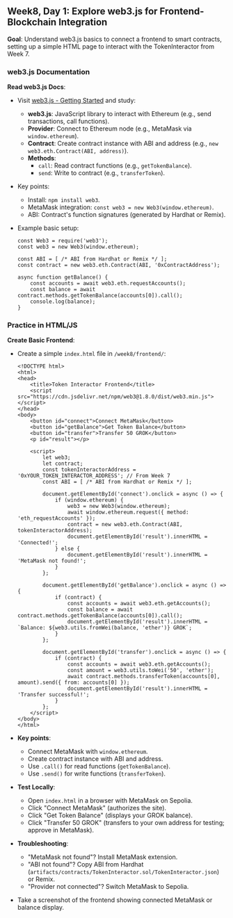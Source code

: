 ## Week8, Day 1: Explore web3.js for Frontend-Blockchain Integration

**Goal**: Understand web3.js basics to connect a frontend to smart contracts, setting up a simple HTML page to interact with the TokenInteractor from Week 7.

### web3.js Documentation

**Read web3.js Docs**:

- Visit [web3.js - Getting Started](https://web3js.readthedocs.io/en/v1.10.0/getting-started.html) and study:
  - **web3.js**: JavaScript library to interact with Ethereum (e.g., send transactions, call functions).
  - **Provider**: Connect to Ethereum node (e.g., MetaMask via `window.ethereum`).
  - **Contract**: Create contract instance with ABI and address (e.g., `new web3.eth.Contract(ABI, address)`).
  - **Methods**:
    - `call`: Read contract functions (e.g., `getTokenBalance`).
    - `send`: Write to contract (e.g., `transferToken`).
- Key points:
  - Install: `npm install web3`.
  - MetaMask integration: `const web3 = new Web3(window.ethereum)`.
  - ABI: Contract's function signatures (generated by Hardhat or Remix).
- Example basic setup:

  ```
  const Web3 = require('web3');
  const web3 = new Web3(window.ethereum);

  const ABI = [ /* ABI from Hardhat or Remix */ ];
  const contract = new web3.eth.Contract(ABI, '0xContractAddress');

  async function getBalance() {
      const accounts = await web3.eth.requestAccounts();
      const balance = await contract.methods.getTokenBalance(accounts[0]).call();
      console.log(balance);
  }
  ```

### Practice in HTML/JS

**Create Basic Frontend**:

- Create a simple `index.html` file in `/week8/frontend/`:

  ```
  <!DOCTYPE html>
  <html>
  <head>
      <title>Token Interactor Frontend</title>
      <script src="https://cdn.jsdelivr.net/npm/web3@1.8.0/dist/web3.min.js"></script>
  </head>
  <body>
      <button id="connect">Connect MetaMask</button>
      <button id="getBalance">Get Token Balance</button>
      <button id="transfer">Transfer 50 GROK</button>
      <p id="result"></p>

      <script>
          let web3;
          let contract;
          const tokenInteractorAddress = '0xYOUR_TOKEN_INTERACTOR_ADDRESS'; // From Week 7
          const ABI = [ /* ABI from Hardhat or Remix */ ];

          document.getElementById('connect').onclick = async () => {
              if (window.ethereum) {
                  web3 = new Web3(window.ethereum);
                  await window.ethereum.request({ method: 'eth_requestAccounts' });
                  contract = new web3.eth.Contract(ABI, tokenInteractorAddress);
                  document.getElementById('result').innerHTML = 'Connected!';
              } else {
                  document.getElementById('result').innerHTML = 'MetaMask not found!';
              }
          };

          document.getElementById('getBalance').onclick = async () => {
              if (contract) {
                  const accounts = await web3.eth.getAccounts();
                  const balance = await contract.methods.getTokenBalance(accounts[0]).call();
                  document.getElementById('result').innerHTML = `Balance: ${web3.utils.fromWei(balance, 'ether')} GROK`;
              }
          };

          document.getElementById('transfer').onclick = async () => {
              if (contract) {
                  const accounts = await web3.eth.getAccounts();
                  const amount = web3.utils.toWei('50', 'ether');
                  await contract.methods.transferToken(accounts[0], amount).send({ from: accounts[0] });
                  document.getElementById('result').innerHTML = 'Transfer successful!';
              }
          };
      </script>
  </body>
  </html>
  ```

- **Key points**:
  - Connect MetaMask with `window.ethereum`.
  - Create contract instance with ABI and address.
  - Use `.call()` for read functions (`getTokenBalance`).
  - Use `.send()` for write functions (`transferToken`).
- **Test Locally**:
  - Open `index.html` in a browser with MetaMask on Sepolia.
  - Click "Connect MetaMask" (authorizes the site).
  - Click "Get Token Balance" (displays your GROK balance).
  - Click "Transfer 50 GROK" (transfers to your own address for testing; approve in MetaMask).
- **Troubleshooting**:
  - "MetaMask not found"? Install MetaMask extension.
  - "ABI not found"? Copy ABI from Hardhat (`artifacts/contracts/TokenInteractor.sol/TokenInteractor.json`) or Remix.
  - "Provider not connected"? Switch MetaMask to Sepolia.
- Take a screenshot of the frontend showing connected MetaMask or balance display.
